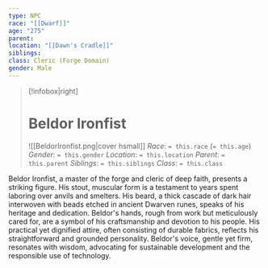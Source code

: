 ```yaml
---
type: NPC
race: "[[Dwarf]]"
age: "275"
parent: 
location: "[[Dawn's Cradle]]"
siblings: 
class: Cleric (Forge Domain)
gender: Male
---
```

>[!infobox|right]
># Beldor Ironfist
>![[BeldorIronfist.png|cover hsmall]]
>_Race_: `= this.race` (`= this.age`)
>_Gender_: `= this.gender`
>_Location_: `= this.location`
>_Parent_: `= this.parent`
>_Siblings_: `= this.siblings`
>_Class_: `= this.class`

Beldor Ironfist, a master of the forge and cleric of deep faith, presents a striking figure. His stout, muscular form is a testament to years spent laboring over anvils and smelters. His beard, a thick cascade of dark hair interwoven with beads etched in ancient Dwarven runes, speaks of his heritage and dedication. Beldor's hands, rough from work but meticulously cared for, are a symbol of his craftsmanship and devotion to his people. His practical yet dignified attire, often consisting of durable fabrics, reflects his straightforward and grounded personality. Beldor's voice, gentle yet firm, resonates with wisdom, advocating for sustainable development and the responsible use of technology.

